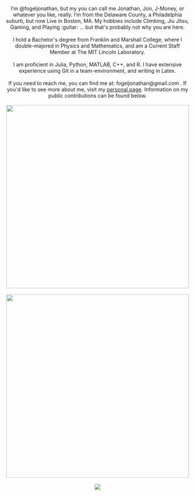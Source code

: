 <p align="center">
  I’m @fogeljonathan, but my you can call me Jonathan, Jon, J-Money, or whatever you like, really. I’m from the Delaware County, a Philadelphia suburb, but now Live in Boston, MA. My hobbies include Climbing, Jiu Jitsu, Gaming, and Playing :guitar: ... but that's probably not why you are here.
  <br><br>
  </b>I hold a Bachelor's degree from Franklin and Marshall College, where I double-majored in Physics and Mathematics, and am a Current Staff Member at The MIT Lincoln Laboratory.
  <br><br>
  </b>I am proficient in Julia, Python, MATLAB, C++, and R. I have extensive experience using Git in a team-environment, and writing in Latex.
  <br><br>
  </b>If you need to reach me, you can find me at: fogeljonathan@gmail.com . If you'd like to see more about me, visit my <a href="https://fogeljonathan.github.io">personal page</a>. Information on my public contributions can be found below.
  <br><br>
  <!--- abc --->
  
  <img align="center" src="https://github-readme-stats.vercel.app/api/top-langs/?username=fogeljonathan&layout=compact&exclude_repo=Diamond-Analysis-in-R" width="500"/>
  <br><br>
  <img width="500px" src="https://stackoverflow-card.vercel.app/?userID=19641151&theme=light"/>
  <br><br>
  <a href="https://github.com/JacobLinCool/LeetCode-Stats-Card" target="_blank">
    <img src="https://leetcard.jacoblin.cool/fogeljonathan?theme=light&ext=heatmap"/>
  </a>
</p>

